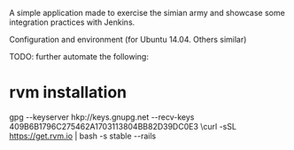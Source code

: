 A simple application made to exercise the simian army and showcase some integration practices with Jenkins.


Configuration and environment (for Ubuntu 14.04. Others similar)

TODO: further automate the following:
# rvm installation

gpg --keyserver hkp://keys.gnupg.net --recv-keys 409B6B1796C275462A1703113804BB82D39DC0E3
\curl -sSL https://get.rvm.io | bash -s stable --rails



